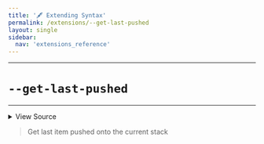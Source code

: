 ```yaml
---
title: '🖋️ Extending Syntax'
permalink: /extensions/--get-last-pushed
layout: single
sidebar:
  nav: 'extensions_reference'
---
```


---

# `--get-last-pushed`

---



<details>
  <summary>View Source</summary>

{% highlight sh %}

if [ -z "$BASH_PRE_43" ]
then
  printf '%s' "${SHELLPEN_SOURCE_CONTEXT[$SHELLPEN_CONTEXT_RIGHT_INDEX]}"
else
  eval "printf '%s' \"\${__SHELLPEN_CONTEXT_$SHELLPEN_SOURCE_ID[\$SHELLPEN_CONTEXT_RIGHT_INDEX]}\""
fi
{% endhighlight %}

</details>



> Get last item pushed onto the current stack







